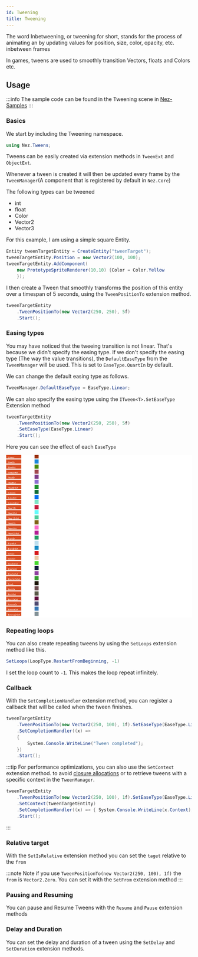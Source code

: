 ```yaml
---
id: Tweening
title: Tweening
---
```


The word Inbetweening, or tweening for short, stands for the process of animating an by updating values for position, size, color, opacity, etc. inbetween frames

In games, tweens are used to smoothly transition Vectors, floats and Colors etc.

## Usage
:::info
The sample code can be found in the Tweening scene in [Nez-Samples](https://github.com/prime31/Nez-Samples)
:::

### Basics

We start by including the Tweening namespace.

```cs
using Nez.Tweens;
```

Tweens can be easily created via extension methods in `TweenExt` and `ObjectExt`.

Whenever a tween is created it will then be updated every frame by the `TweenManager`(A component that is registered by default in `Nez.Core`)

The following types can be tweened
- int
- float
- Color
- Vector2
- Vector3

For this example, I am using a simple square Entity.

```cs
Entity tweenTargetEntity = CreateEntity("tweenTarget");
tweenTargetEntity.Position = new Vector2(100, 100);
tweenTargetEntity.AddComponent(
    new PrototypeSpriteRenderer(10,10) {Color = Color.Yellow
    });
```

I then create a Tween that smoothly transforms the position of this entity over a timespan of 5 seconds, using the `TweenPositionTo` extension method.
```cs
tweenTargetEntity
    .TweenPositionTo(new Vector2(250, 250), 5f)
    .Start(); 
```

### Easing types

You may have noticed that the tweeing transition is not linear.
That's because we didn't specify the easing type.
If we don't specify the easing type (The way the value transitions), the `DefaultEaseType` from the `TweenManager` will be used. This is set to `EaseType.QuartIn` by default.

We can change the default easing type as follows.
```cs
TweenManager.DefaultEaseType = EaseType.Linear;
```

We can also specify the easing type using the `ITween<T>.SetEaseType` Extension method

```cs
tweenTargetEntity
    .TweenPositionTo(new Vector2(250, 250), 5f)
    .SetEaseType(EaseType.Linear)
    .Start(); 
```

Here you can see the effect of each `EaseType`

![Tweening](Assets/tweening.gif)

### Repeating loops

You can also create repeating tweens by using the `SetLoops` extension method like this.
```cs
SetLoops(LoopType.RestartFromBeginning, -1)
```

I set the loop count to `-1`. This makes the loop repeat infinitely.

### Callback

With the `SetCompletionHandler` extension method, you can register a callback that will be called when the tween finishes.
```cs
tweenTargetEntity
    .TweenPositionTo(new Vector2(250, 100), 1f).SetEaseType(EaseType.Linear)
    .SetCompletionHandler((x) =>
    {
        System.Console.WriteLine("Tween completed");
    })
    .Start();
```

:::tip 
For performance optimizations, you can also use the `SetContext` extension method. to avoid [closure allocations](https://docs.microsoft.com/en-us/dotnet/csharp/programming-guide/classes-and-structs/local-functions#heap-allocations) or to retrieve tweens with a specific context in the `TweenManager`. 

```cs
tweenTargetEntity
    .TweenPositionTo(new Vector2(250, 100), 1f).SetEaseType(EaseType.Linear)
    .SetContext(tweenTargetEntity)
    .SetCompletionHandler((x) => { System.Console.WriteLine(x.Context); })
    .Start();
```
:::



### Relative target

With the `SetIsRelative` extension method you can set the `taget` relative to the `from`

:::note
Note if you use `TweenPositionTo(new Vector2(250, 100), 1f)` the `from` is `Vector2.Zero`.
You can set it with the `SetFrom` extension method
:::

### Pausing and Resuming
You can pause and Resume Tweens with the `Resume` and `Pause` extension methods

### Delay and Duration
You can set the delay and duration of a tween using the `SetDelay` and `SetDuration` extension methods.